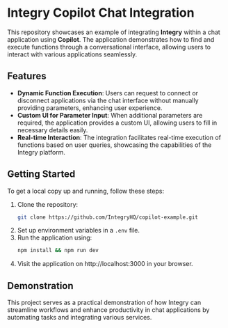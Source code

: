 # Integry Copilot Chat Integration

This repository showcases an example of integrating **Integry** within a chat application using **Copilot**. The application demonstrates how to find and execute functions through a conversational interface, allowing users to interact with various applications seamlessly.

## Features

- **Dynamic Function Execution**: Users can request to connect or disconnect applications via the chat interface without manually providing parameters, enhancing user experience.
- **Custom UI for Parameter Input**: When additional parameters are required, the application provides a custom UI, allowing users to fill in necessary details easily.
- **Real-time Interaction**: The integration facilitates real-time execution of functions based on user queries, showcasing the capabilities of the Integry platform.

## Getting Started

To get a local copy up and running, follow these steps:

1. Clone the repository:
   ```bash
   git clone https://github.com/IntegryHQ/copilot-example.git
   ```
2. Set up environment variables in a `.env` file.
3. Run the application using:
   ```bash
   npm install && npm run dev
   ```
4. Visit the application on http://localhost:3000 in your browser.

## Demonstration

This project serves as a practical demonstration of how Integry can streamline workflows and enhance productivity in chat applications by automating tasks and integrating various services.
